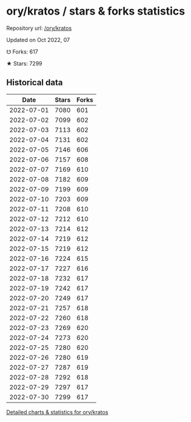 # ory/kratos / stars & forks statistics

Repository url: [/ory/kratos](https://github.com/ory/kratos)

Updated on Oct 2022, 07

☋ Forks: 617

★ Stars: 7299

## Historical data
| Date | Stars | Forks |
|------|-------|-------|
| 2022-07-01 | 7080 | 601 | 
| 2022-07-02 | 7099 | 602 | 
| 2022-07-03 | 7113 | 602 | 
| 2022-07-04 | 7131 | 602 | 
| 2022-07-05 | 7146 | 606 | 
| 2022-07-06 | 7157 | 608 | 
| 2022-07-07 | 7169 | 610 | 
| 2022-07-08 | 7182 | 609 | 
| 2022-07-09 | 7199 | 609 | 
| 2022-07-10 | 7203 | 609 | 
| 2022-07-11 | 7208 | 610 | 
| 2022-07-12 | 7212 | 610 | 
| 2022-07-13 | 7214 | 612 | 
| 2022-07-14 | 7219 | 612 | 
| 2022-07-15 | 7219 | 612 | 
| 2022-07-16 | 7224 | 615 | 
| 2022-07-17 | 7227 | 616 | 
| 2022-07-18 | 7232 | 617 | 
| 2022-07-19 | 7242 | 617 | 
| 2022-07-20 | 7249 | 617 | 
| 2022-07-21 | 7257 | 618 | 
| 2022-07-22 | 7260 | 618 | 
| 2022-07-23 | 7269 | 620 | 
| 2022-07-24 | 7273 | 620 | 
| 2022-07-25 | 7280 | 620 | 
| 2022-07-26 | 7280 | 619 | 
| 2022-07-27 | 7287 | 619 | 
| 2022-07-28 | 7292 | 618 | 
| 2022-07-29 | 7297 | 617 | 
| 2022-07-30 | 7299 | 617 | 


[Detailed charts & statistics for ory/kratos](https://reviewgithub.com/rep/ory/kratos)
